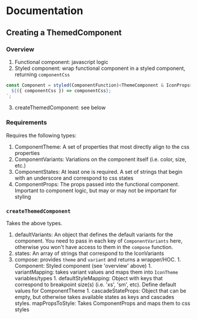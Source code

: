 # Documentation

## Creating a ThemedComponent

### Overview

1. Functional component: javascript logic
2. Styled component: wrap functional component in a styled component, returning `componentCss`

  ``` js
  const Component = styled(ComponentFunction)<ThemeComponent & IconProps>`
    ${({ componentCss }) => componentCss};
  `;
  ```

3. createThemedComponent: see below

### Requirements

Requires the following types:

 1. ComponentTheme: A set of properties that most directly align to the css properties
 1. ComponentVariants: Variations on the component itself (i.e. color, size, etc.)
 1. ComponentStates: At least one is required. A set of strings that begin with an underscore and correspond to css states
 1. ComponentProps: The props passed into the functional component. Important to component logic, but may or may not be important for styling

### `createThemedComponent`

Takes the above types.

  1. defaultVariants: An object that defines the default variants for the component. You need to pass in each key of `ComponentVariants` here, otherwise you won't have access to them in the `compose` function.
  2. states: An array of strings that correspond to the IconVariants
  3. compose: provides `theme` and `variant` and returns a wrapper/HOC.
    1. Component: Styled component (see 'overview' above)
    1. variantMapping: takes variant values and maps them into `IconTheme` variables/types
    1. defaultStyleMapping: Object with keys that correspond to breakpoint size(s) (i.e. 'xs', 'sm', etc). Define default values for ComponentTheme
    1. cascadeStateProps: Object that can be empty, but otherwise takes available states as keys and cascades styles.
    mapPropsToStyle: Takes ComponentProps and maps them to css styles
